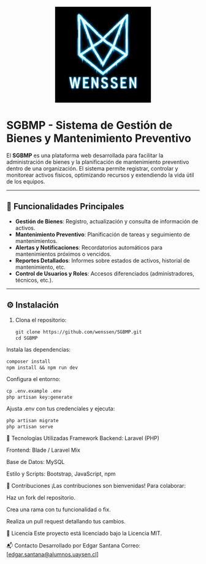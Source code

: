 <p align="center">
  <img src="https://github.com/wenssen/SGBMP/blob/main/wenssen_logo.png" width="250" alt="Logo Wenssen">
</p>

# SGBMP - Sistema de Gestión de Bienes y Mantenimiento Preventivo

El **SGBMP** es una plataforma web desarrollada para facilitar la administración de bienes y la planificación de mantenimiento preventivo dentro de una organización. El sistema permite registrar, controlar y monitorear activos físicos, optimizando recursos y extendiendo la vida útil de los equipos.

---

## 🚀 Funcionalidades Principales

- **Gestión de Bienes**: Registro, actualización y consulta de información de activos.
- **Mantenimiento Preventivo**: Planificación de tareas y seguimiento de mantenimientos.
- **Alertas y Notificaciones**: Recordatorios automáticos para mantenimientos próximos o vencidos.
- **Reportes Detallados**: Informes sobre estados de activos, historial de mantenimiento, etc.
- **Control de Usuarios y Roles**: Accesos diferenciados (administradores, técnicos, etc.).

---

## ⚙️ Instalación

1. Clona el repositorio:
   ```
   git clone https://github.com/wenssen/SGBMP.git
   cd SGBMP
   ```
Instala las dependencias:

```
composer install
npm install && npm run dev
```
Configura el entorno:

```
cp .env.example .env
php artisan key:generate
```
Ajusta .env con tus credenciales y ejecuta:

```
php artisan migrate
php artisan serve
```
🧰 Tecnologías Utilizadas
Framework Backend: Laravel (PHP)

Frontend: Blade / Laravel Mix

Base de Datos: MySQL

Estilo y Scripts: Bootstrap, JavaScript, npm

🤝 Contribuciones
¡Las contribuciones son bienvenidas! Para colaborar:

Haz un fork del repositorio.

Crea una rama con tu funcionalidad o fix.

Realiza un pull request detallando tus cambios.

📄 Licencia
Este proyecto está licenciado bajo la Licencia MIT.

📬 Contacto
Desarrollado por Edgar Santana
Correo: [edgar.santana@alumnos.uaysen.cl]
